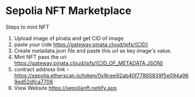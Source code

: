 # Sepolia NFT Marketplace

Steps to mint NFT

1. Upload image of pinata and get CID of image
2. paste your cide https://gateway.pinata.cloud/ipfs/{CID}
3. Create metadata.json file and paste this url as key image's value.
4. Mint NFT pass the uri https://gateway.pinata.cloud/ipfs/{CID_OF_METADATA.JSON}
5. contract address link - https://sepolia.etherscan.io/token/0x9cee92ab40f77865839f5e094a969ed52dfca7706
6. View Website https://sepolianft.netlify.app
